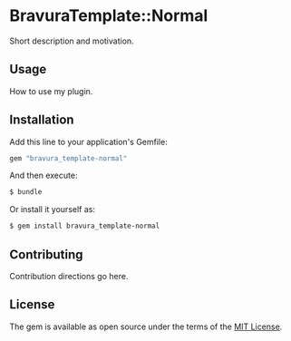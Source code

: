 # BravuraTemplate::Normal
Short description and motivation.

## Usage
How to use my plugin.

## Installation
Add this line to your application's Gemfile:

```ruby
gem "bravura_template-normal"
```

And then execute:
```bash
$ bundle
```

Or install it yourself as:
```bash
$ gem install bravura_template-normal
```

## Contributing
Contribution directions go here.

## License
The gem is available as open source under the terms of the [MIT License](https://opensource.org/licenses/MIT).
